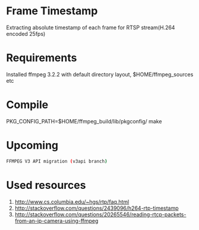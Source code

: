 # Frame Timestamp
Extracting absolute timestamp of each frame for RTSP stream(H.264 encoded 25fps)

# Requirements
Installed ffmpeg 3.2.2 with default directory layout, $HOME/ffmpeg_sources etc

# Compile
PKG_CONFIG_PATH=$HOME/ffmpeg_build/lib/pkgconfig/ make

# Upcoming
```bash
FFMPEG V3 API migration (v3api branch)
```

# Used resources
1. http://www.cs.columbia.edu/~hgs/rtp/faq.html
2. http://stackoverflow.com/questions/2439096/h264-rtp-timestamp
3. http://stackoverflow.com/questions/20265546/reading-rtcp-packets-from-an-ip-camera-using-ffmpeg
